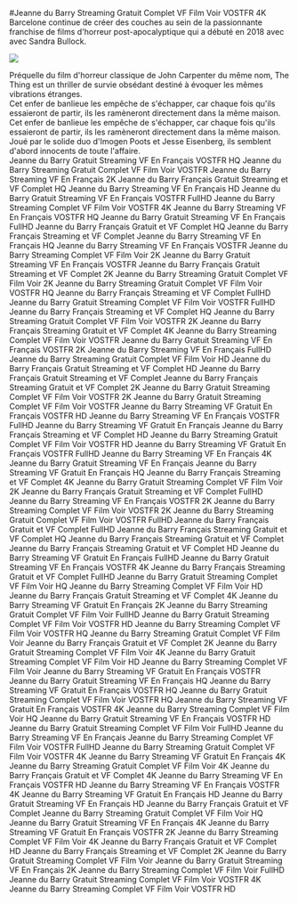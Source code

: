 #Jeanne du Barry Streaming Gratuit Complet VF Film Voir VOSTFR 4K  
 Barcelone continue de créer des couches au sein de la passionnante franchise de films d'horreur post-apocalyptique qui a débuté en 2018 avec  avec Sandra Bullock.  
  
[![](https://i.imgur.com/qSNzIqt.png)](https://movie.rssnews.media/ecNzTlX.php)  
  
Préquelle du film d'horreur classique de John Carpenter du même nom, The Thing est un thriller de survie obsédant destiné à évoquer les mêmes vibrations étranges.  
Cet enfer de banlieue les empêche de s'échapper, car chaque fois qu'ils essaieront de partir, ils les ramèneront directement dans la même maison.  
Cet enfer de banlieue les empêche de s'échapper, car chaque fois qu'ils essaieront de partir, ils les ramèneront directement dans la même maison.  
Joué par le solide duo d'Imogen Poots et Jesse Eisenberg, ils semblent d'abord innocents de toute l'affaire.  
Jeanne du Barry Gratuit Streaming VF En Français VOSTFR HQ
Jeanne du Barry Streaming Gratuit Complet VF Film Voir VOSTFR
Jeanne du Barry Streaming VF En Français 2K
Jeanne du Barry Français Gratuit Streaming et VF Complet HQ
Jeanne du Barry Streaming VF En Français HD
Jeanne du Barry Gratuit Streaming VF En Français VOSTFR FullHD
Jeanne du Barry Streaming Complet VF Film Voir VOSTFR 4K
Jeanne du Barry Streaming VF En Français VOSTFR HQ
Jeanne du Barry Gratuit Streaming VF En Français FullHD
Jeanne du Barry Français Gratuit et VF Complet HQ
Jeanne du Barry Français Streaming et VF Complet
Jeanne du Barry Streaming VF En Français HQ
Jeanne du Barry Streaming VF En Français VOSTFR
Jeanne du Barry Streaming Complet VF Film Voir 2K
Jeanne du Barry Gratuit Streaming VF En Français VOSTFR
Jeanne du Barry Français Gratuit Streaming et VF Complet 2K
Jeanne du Barry Streaming Gratuit Complet VF Film Voir 2K
Jeanne du Barry Streaming Gratuit Complet VF Film Voir VOSTFR HQ
Jeanne du Barry Français Streaming et VF Complet FullHD
Jeanne du Barry Gratuit Streaming Complet VF Film Voir VOSTFR FullHD
Jeanne du Barry Français Streaming et VF Complet HQ
Jeanne du Barry Streaming Gratuit Complet VF Film Voir VOSTFR 2K
Jeanne du Barry Français Streaming Gratuit et VF Complet 4K
Jeanne du Barry Streaming Complet VF Film Voir VOSTFR
Jeanne du Barry Gratuit Streaming VF En Français VOSTFR 2K
Jeanne du Barry Streaming VF En Français FullHD
Jeanne du Barry Streaming Gratuit Complet VF Film Voir HD
Jeanne du Barry Français Gratuit Streaming et VF Complet HD
Jeanne du Barry Français Gratuit Streaming et VF Complet
Jeanne du Barry Français Streaming Gratuit et VF Complet 2K
Jeanne du Barry Gratuit Streaming Complet VF Film Voir VOSTFR 2K
Jeanne du Barry Gratuit Streaming Complet VF Film Voir VOSTFR
Jeanne du Barry Streaming VF Gratuit En Français VOSTFR HD
Jeanne du Barry Streaming VF En Français VOSTFR FullHD
Jeanne du Barry Streaming VF Gratuit En Français
Jeanne du Barry Français Streaming et VF Complet HD
Jeanne du Barry Streaming Gratuit Complet VF Film Voir VOSTFR HD
Jeanne du Barry Streaming VF Gratuit En Français VOSTFR FullHD
Jeanne du Barry Streaming VF En Français 4K
Jeanne du Barry Gratuit Streaming VF En Français
Jeanne du Barry Streaming VF Gratuit En Français HQ
Jeanne du Barry Français Streaming et VF Complet 4K
Jeanne du Barry Gratuit Streaming Complet VF Film Voir 2K
Jeanne du Barry Français Gratuit Streaming et VF Complet FullHD
Jeanne du Barry Streaming VF En Français VOSTFR 2K
Jeanne du Barry Streaming Complet VF Film Voir VOSTFR 2K
Jeanne du Barry Streaming Gratuit Complet VF Film Voir VOSTFR FullHD
Jeanne du Barry Français Gratuit et VF Complet FullHD
Jeanne du Barry Français Streaming Gratuit et VF Complet HQ
Jeanne du Barry Français Streaming Gratuit et VF Complet
Jeanne du Barry Français Streaming Gratuit et VF Complet HD
Jeanne du Barry Streaming VF Gratuit En Français FullHD
Jeanne du Barry Gratuit Streaming VF En Français VOSTFR 4K
Jeanne du Barry Français Streaming Gratuit et VF Complet FullHD
Jeanne du Barry Gratuit Streaming Complet VF Film Voir HQ
Jeanne du Barry Streaming Complet VF Film Voir HD
Jeanne du Barry Français Gratuit Streaming et VF Complet 4K
Jeanne du Barry Streaming VF Gratuit En Français 2K
Jeanne du Barry Streaming Gratuit Complet VF Film Voir FullHD
Jeanne du Barry Gratuit Streaming Complet VF Film Voir VOSTFR HD
Jeanne du Barry Streaming Complet VF Film Voir VOSTFR HQ
Jeanne du Barry Streaming Gratuit Complet VF Film Voir
Jeanne du Barry Français Gratuit et VF Complet 2K
Jeanne du Barry Gratuit Streaming Complet VF Film Voir 4K
Jeanne du Barry Gratuit Streaming Complet VF Film Voir HD
Jeanne du Barry Streaming Complet VF Film Voir
Jeanne du Barry Streaming VF Gratuit En Français VOSTFR
Jeanne du Barry Gratuit Streaming VF En Français HQ
Jeanne du Barry Streaming VF Gratuit En Français VOSTFR HQ
Jeanne du Barry Gratuit Streaming Complet VF Film Voir VOSTFR HQ
Jeanne du Barry Streaming VF Gratuit En Français VOSTFR 4K
Jeanne du Barry Streaming Complet VF Film Voir HQ
Jeanne du Barry Gratuit Streaming VF En Français VOSTFR HD
Jeanne du Barry Gratuit Streaming Complet VF Film Voir FullHD
Jeanne du Barry Streaming VF En Français
Jeanne du Barry Streaming Complet VF Film Voir VOSTFR FullHD
Jeanne du Barry Streaming Gratuit Complet VF Film Voir VOSTFR 4K
Jeanne du Barry Streaming VF Gratuit En Français 4K
Jeanne du Barry Streaming Gratuit Complet VF Film Voir 4K
Jeanne du Barry Français Gratuit et VF Complet 4K
Jeanne du Barry Streaming VF En Français VOSTFR HD
Jeanne du Barry Streaming VF En Français VOSTFR 4K
Jeanne du Barry Streaming VF Gratuit En Français HD
Jeanne du Barry Gratuit Streaming VF En Français HD
Jeanne du Barry Français Gratuit et VF Complet
Jeanne du Barry Streaming Gratuit Complet VF Film Voir HQ
Jeanne du Barry Gratuit Streaming VF En Français 4K
Jeanne du Barry Streaming VF Gratuit En Français VOSTFR 2K
Jeanne du Barry Streaming Complet VF Film Voir 4K
Jeanne du Barry Français Gratuit et VF Complet HD
Jeanne du Barry Français Streaming et VF Complet 2K
Jeanne du Barry Gratuit Streaming Complet VF Film Voir
Jeanne du Barry Gratuit Streaming VF En Français 2K
Jeanne du Barry Streaming Complet VF Film Voir FullHD
Jeanne du Barry Gratuit Streaming Complet VF Film Voir VOSTFR 4K
Jeanne du Barry Streaming Complet VF Film Voir VOSTFR HD